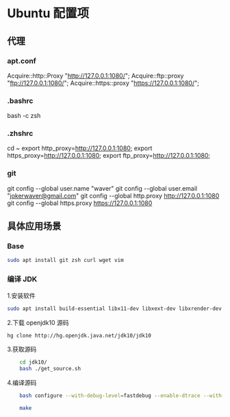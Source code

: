 # Ubuntu 配置项

## 代理

### apt.conf

Acquire::http::Proxy "http://127.0.0.1:1080/";
Acquire::ftp::proxy "ftp://127.0.0.1:1080/";
Acquire::https::proxy "https://127.0.0.1:1080/";

### .bashrc

bash -c zsh

### .zhshrc

cd ~
export http_proxy=http://127.0.0.1:1080;
export https_proxy=http://127.0.0.1:1080;
export ftp_proxy=http://127.0.0.1:1080;

### git

git config --global user.name "waver"
git config --global user.email "jokerwaver@gmail.com"
git config --global http.proxy http://127.0.0.1:1080
git config --global https.proxy https://127.0.0.1:1080

## 具体应用场景

### Base

```bash
sudo apt install git zsh curl wget vim
```

### 编译 JDK

1.安装软件

```bash
sudo apt install build-essential libx11-dev libxext-dev libxrender-dev libxtst-dev libxt-dev libcups2-dev libfreetype6-dev libasound2-dev ccache gawk m4 libasound2-dev libxrender-dev xorg-dev xutils-dev binutils libmotif-dev ant mercurial openjdk-8-jdk
```

2.下载 openjdk10 源码

```bash
hg clone http://hg.openjdk.java.net/jdk10/jdk10
```

3.获取源码

```bash
    cd jdk10/
    bash ./get_source.sh
```

4.编译源码

```bash
    bash configure --with-debug-level=fastdebug --enable-dtrace --with-jvm-variants=server --with-target-bits=64 --enable-ccache --with-num-cores=8 --with-memory-size=8000  --disable-warnings-as-errors

    make
```
